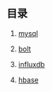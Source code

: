 ## 目录

1. [mysql](./1mysql/0目录.md)

2. [bolt](./2bolt/0目录.md)

3. [influxdb](./3influxdb.md)

4. [hbase](./4Hbase.md)